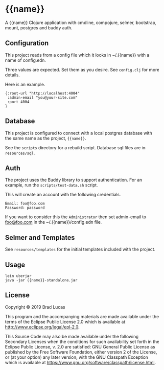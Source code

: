 # {{name}}

A {{name}} Clojure application with cmdline, compojure, selmer, bootstrap, mount, postgres and buddy auth.


## Configuration

This project reads from a config file  which it looks in ~/.{{name}} with a name of config.edn.

Three values are expected. Set them as you desire. See `config.clj` for more details.

Here is an example.

```
{:root-url "http://localhost:4004"
 :admin-email "you@your-site.com"
 :port 4004
}
```

## Database

This project is configured to connect with a local postgres database with the same name as the project, `{{name}}`.

See the `scripts` directory for a rebuild script. Database sql files are in `resources/sql`.


## Auth

The project uses the Buddy library to support authentication. For an example, run the `scripts/test-data.sh` script.

This will create an account with the following credentials.

```
Email: foo@foo.com
Password: password
```

If you want to consider this the `Administrator` then set admin-email to foo@foo.com in the ~/.{{name}}/config.edn file.


## Selmer and Templates

See `resources/templates` for the initial templates included with the project.


## Usage


```
lein uberjar
java -jar {{name}}-standalone.jar
```


## License

Copyright © 2019 Brad Lucas

This program and the accompanying materials are made available under the
terms of the Eclipse Public License 2.0 which is available at
http://www.eclipse.org/legal/epl-2.0.

This Source Code may also be made available under the following Secondary
Licenses when the conditions for such availability set forth in the Eclipse
Public License, v. 2.0 are satisfied: GNU General Public License as published by
the Free Software Foundation, either version 2 of the License, or (at your
option) any later version, with the GNU Classpath Exception which is available
at https://www.gnu.org/software/classpath/license.html.

